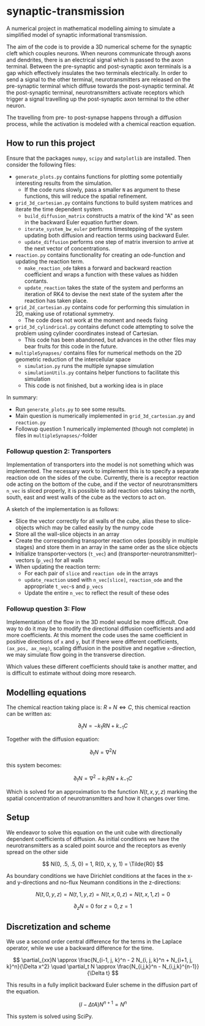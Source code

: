 # synaptic-transmission

A numerical project in mathematical modelling aiming to simulate a simplified model of synaptic informational transmission.

The aim of the code is to provide a 3D numerical scheme for the synaptic cleft which couples neurons.
When neurons communicate through axons and dendrites, there is an electrical signal which is passed to the axon terminal.
Between the pre-synaptic and post-synaptic axon terminals is a gap which effectively insulates the two terminals electrically.
In order to send a signal to the other terminal, neurotransmitters are released on the pre-synaptic terminal which diffuse towards the post-synaptic terminal.
At the post-synaptic terminal, neurotransmitters activate receptors which trigger a signal travelling up the post-synaptic axon terminal to the other neuron.

The travelling from pre- to post-synapse happens through a diffusion process, while the activation is modeled with a chemical reaction equation.

## How to run this project

Ensure that the packages `numpy`, `scipy` and `matplotlib` are installed.
Then consider the following files:

* `generate_plots.py` contains functions for plotting some potentially interesting results from the simulation.
	* If the code runs slowly, pass a smaller `N` as argument to these functions, this will reduce the spatial refinement.
* `grid_3d_cartesian.py` contains functions to build system matrices and iterate the time dependent system.
	* `build_diffusion_matrix` constructs a matrix of the kind "A" as seen in the backward Euler equation further down.
	* `iterate_system_bw_euler` performs timestepping of the system updating both diffusion and reaction terms using backward Euler.
	* `update_diffusion` performs one step of matrix inversion to arrive at the next vector of concentrations.
* `reaction.py` contains functionality for creating an ode-function and updating the reaction term.
	* `make_reaction_ode` takes a forward and backward reaction coefficient and wraps a function with these values as hidden contants.
	* `update_reaction` takes the state of the system and performs an iteration of RK4 to devise the next state of the system after the reaction has taken place.
* `grid_2d_cartesian.py` contains code for performing this simulation in 2D, making use of rotational symmetry.
	* The code does not work at the moment and needs fixing
* `grid_3d_cylindrical.py` contains defunct code attempting to solve the problem using cylinder coordinates instead of Cartesian.
	* This code has been abandoned, but advances in the other files may bear fruits for this code in the future.
* `multipleSynapses/` contains files for numerical methods on the 2D geometric reduction of the intercellular space
	* `simulation.py` runs the multiple synapse simulation
	* `simulationUtils.py` contains helper functions to facilitate this simulation
	* This code is not finished, but a working idea is in place

In summary: 
* Run `generate_plots.py` to see some results.
* Main question is numerically implemented in `grid_3d_cartesian.py` and `reaction.py`
* Followup question 1 numerically implemented (though not complete) in files in `multipleSynapses/`-folder

### Followup question 2: Transporters

Implementation of transporters into the model is not something which was implemented.
The necessary work to implement this is to specify a separate reaction ode on the sides of the cube.
Currently, there is a receptor reaction ode acting on the bottom of the cube, and if the vector of neurotransmitters `n_vec` is sliced properly,
it is possible to add reaction odes taking the north, south, east and west walls of the cube as the vectors to act on.

A sketch of the implementation is as follows:
* Slice the vector correctly for all walls of the cube, alias these to slice-objects which may be called easily by the numpy code
* Store all the wall-slice objects in an array
* Create the corresponding transporter reaction odes (possibly in multiple stages) and store them in an array in the same order as the slice objects
* Initialize transporter-vectors (`t_vec`) and (transporter-neurotransmitter)-vectors (`p_vec`) for all walls
* When updating the reaction term:
	* For each pair of `slice` and `reaction ode` in the arrays
	* `update_reaction` used with `n_vec[slice]`, `reaction_ode` and the appropriate `t_vec`-s and `p_vecs`
	* Update the entire `n_vec` to reflect the result of these odes

### Followup question 3: Flow

Implementation of the flow in the 3D model would be more difficult.
One way to do it may be to modify the directional diffusion coefficients and add more coefficients.
At this moment the code uses the same coefficient in positive directions of `x` and `y`,
but if there were different coefficients, `(ax_pos, ax_neg)`, scaling diffusion in the positive and negative `x`-direction,
we may simulate flow going in the transverse direction.

Which values these different coefficients should take is another matter, and is difficult to estimate without doing more research.

## Modelling equations

The chemical reaction taking place is: $R + N \iff C$, this chemical reaction can be written as:

$$
\partial_t N = - k_1 R N + k_{-1} C
$$

Together with the diffusion equation:

$$
\partial_t N = \nabla^2 N
$$

this system becomes:

$$
\partial_t N = \nabla^2 - k_1 R N + k_{-1} C
$$

Which is solved for an approximation to the function $N(t, x, y, z)$ marking the spatial concentration of neurotransmitters and how it changes over time.

## Setup

We endeavor to solve this equation on the unit cube with directionally dependent coefficients of diffusion.
As initial conditions we have the neurotransmitters as a scaled point source and the receptors as evenly spread on the other side

$$
N(0, .5, .5, 0) = 1, R(0, x, y, 1) = \Tilde{R0}
$$

As boundary conditions we have Dirichlet conditions at the faces in the x- and y-directions and no-flux Neumann conditions in the z-directions:

$$
N(t, 0, y, z) = N(t, 1, y, z) = N(t, x, 0, z) = N(t, x, 1, z) = 0
$$

$$
\partial_z N = 0 \text{ for } z=0, z=1
$$

## Discretization and scheme

We use a second order central difference for the terms in the Laplace operator, while we use a backward difference for the time.

$$
\partial_{xx}N \approx \frac{N_{i-1, j, k}^n - 2 N_{i, j, k}^n + N_{i+1, j, k}^n}{\Delta x^2} \quad \partial_t N \approx \frac{N_{i,j,k}^n - N_{i,j,k}^{n-1}}{\Delta t}
$$

This results in a fully implicit backward Euler scheme in the diffusion part of the equation.

$$
(I - \Delta t A) N^{n+1} = N^{n}
$$

This system is solved using SciPy.
